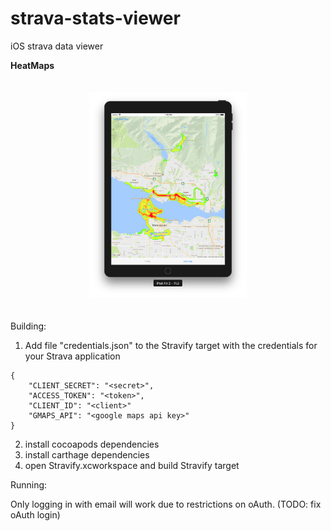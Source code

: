 # strava-stats-viewer
iOS strava data viewer

**HeatMaps**

<p align="center"><img width="50%" vspace="20" src="https://raw.githubusercontent.com/robertwaltham/strava-stats-viewer/master/Screenshots/heatmap_1.png"></p>

Building:

1) Add file "credentials.json" to the Stravify target with the credentials for your Strava application

```
{
    "CLIENT_SECRET": "<secret>",
    "ACCESS_TOKEN": "<token>",
    "CLIENT_ID": "<client>"
    "GMAPS_API": "<google maps api key>"
}
```

2) install cocoapods dependencies
3) install carthage dependencies 
4) open Stravify.xcworkspace and build Stravify target 

Running:

Only logging in with email will work due to restrictions on oAuth. (TODO: fix oAuth login)

